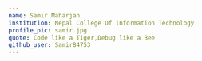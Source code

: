 ```yaml
---
name: Samir Maharjan 
institution: Nepal College Of Information Technology
profile_pic: samir.jpg
quote: Code like a Tiger,Debug like a Bee
github_user: Samir84753
---
```

